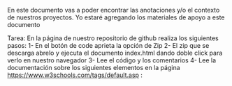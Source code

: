 En este documento vas a poder encontrar las anotaciones y/o el contexto de nuestros proyectos. Yo estaré agregando los materiales de apoyo a este documento

Tarea:
En la página de nuestro repositorio de github realiza los siguientes pasos:
1- En el botón de code aprieta la opción de Zip
2- El zip que se descarga abrelo y ejecuta el documento index.html dando doble click para verlo en nuestro navegador
3- Lee el código y los comentarios
4- Lee la documentación sobre los siguientes elementos en la página https://www.w3schools.com/tags/default.asp :
<a>
<div>
<section>
<img>
<form>
